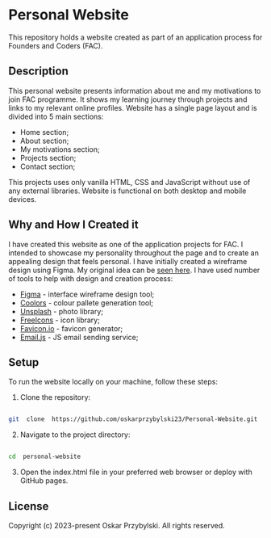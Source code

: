 # Personal Website

This repository holds a website created as part of an application process for Founders and Coders (FAC).

## Description

This personal website presents information about me and my motivations to join FAC programme. It shows my learning journey through projects and links to my relevant online profiles. Website has a single page layout and is divided into 5 main sections:
* Home section;
* About section;
* My motivations section;
* Projects section;
* Contact section;

This projects uses only vanilla HTML, CSS and JavaScript without use of any external libraries. Website is functional on both desktop and mobile devices.

## Why and How I Created it

I have created this website as one of the application projects for FAC. I intended to showcase my personality throughout the page and to create an appealing design that feels personal.
I have initially created a wireframe design using Figma. My original idea can be [seen here](https://www.figma.com/file/zz2xKwrVfes4EQ9jU8SEJv/Project-Gallery?type=design&node-id=0%3A1&mode=design&t=DSNfAB5KVWz2iqt3-1).
I have used number of tools to help with design and creation process: 
* [Figma](https://www.figma.com/) - interface wireframe design tool;
* [Coolors](https://coolors.co/) - colour pallete generation tool;
* [Unsplash](https://unsplash.com/) - photo library;
* [FreeIcons](https://freeicons.io/) - icon library;
* [Favicon.io](https://favicon.io/favicon-generator/) - favicon generator;
* [Email.js](https://www.emailjs.com/) - JS email sending service;

## Setup

  

To run the website locally on your machine, follow these steps:

  

1. Clone the repository:

  

```bash

git  clone  https://github.com/oskarprzybylski23/Personal-Website.git

```

  

2. Navigate to the project directory:

  

```bash

cd  personal-website

```

  

3. Open the index.html file in your preferred web browser or deploy with GitHub pages.

  

## License

  

Copyright (c) 2023-present Oskar Przybylski. All rights reserved.